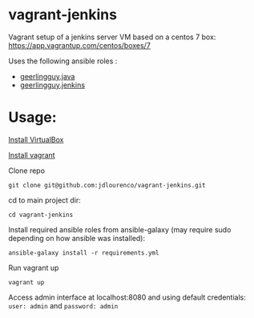 # vagrant-jenkins
Vagrant setup of a jenkins server VM based on a centos 7 box: https://app.vagrantup.com/centos/boxes/7

Uses the following ansible roles :
- [geerlingguy.java](https://github.com/geerlingguy/ansible-role-java)
- [geerlingguy.jenkins](https://github.com/geerlingguy/ansible-role-jenkins)

# Usage:

[Install VirtualBox](https://www.virtualbox.org)

[Install vagrant](https://www.vagrantup.com/downloads.html)

Clone repo
```
git clone git@github.com:jdlourenco/vagrant-jenkins.git
```

cd to main project dir:
```
cd vagrant-jenkins
```

Install required ansible roles from ansible-galaxy (may require sudo depending on how ansible was installed):
```
ansible-galaxy install -r requirements.yml
```

Run vagrant up
```
vagrant up
```

Access admin interface at localhost:8080 and using default credentials: `user: admin` and `password: admin`
